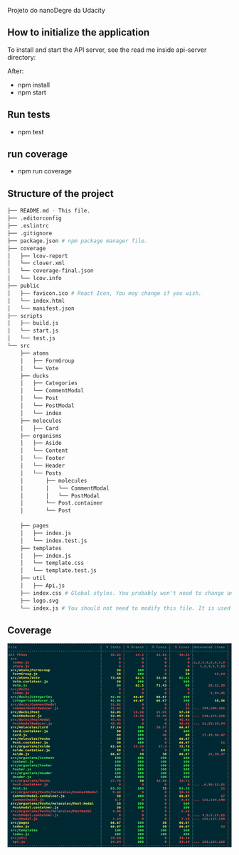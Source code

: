 Projeto do nanoDegre da Udacity
## How to initialize the application
To install and start the API server, see the read me inside api-server directory:

After:
  - npm install
  - npm start

## Run tests
- npm test

## run coverage
- npm run coverage

## Structure of the project
```bash
├── README.md - This file.
├── .editorconfig
├── .eslintrc
├── .gitignore
├── package.json # npm package manager file.
├── coverage
│   ├── lcov-report
│   └── clover.xml
│   └── coverage-final.json
│   └── lcov.info
├── public
│   ├── favicon.ico # React Icon, You may change if you wish.
│   └── index.html
│   └── manifest.json
├── scripts
│   ├── build.js
│   └── start.js
│   └── test.js
└── src
    ├── atoms
    │   ├── FormGroup
    │   └── Vote
    ├── ducks
    │   ├── Categories
    │   └── CommentModal
    │   └── Post
    │   └── PostModal
    │   └── index
    ├── molecules
    │   ├── Card
    ├── organisms
    │   ├── Aside
    │   └── Content
    │   └── Footer
    │   └── Header
    │   └── Posts
    │       ├── molecules
    │       │   └── CommentModal
    │       │   └── PostModal
    │       └── Post.container
    │       └── Post

    ├── pages
    │   ├── index.js
    │   └── index.test.js
    ├── templates
    │   ├── index.js
    │   └── template.css
    │   └── template.test.js
    ├── util
    │   ├── Api.js
    ├── index.css # Global styles. You probably won't need to change anything here.
    ├── logo.svg
    └── index.js # You should not need to modify this file. It is used for DOM rendering only.
```

## Coverage
![Coverage](public/coverage.png)
